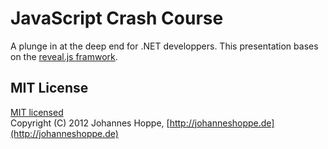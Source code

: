 # JavaScript Crash Course

A plunge in at the deep end for .NET developpers.
This presentation bases on the [reveal.js framwork](http://lab.hakim.se/reveal-js/).


## MIT License

[MIT licensed](https://raw.github.com/JohannesHoppe/JsCrashCourse/master/LICENSE)  
Copyright (C) 2012 Johannes Hoppe, [http://johanneshoppe.de](http://johanneshoppe.de)